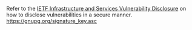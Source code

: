 Refer to the [IETF Infrastructure and Services Vulnerability Disclosure](https://www.ietf.org/about/administration/policies-procedures/vulnerability-disclosure/) on how to disclose vulnerabilities in a secure manner.
https://gnupg.org/signature_key.asc
